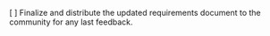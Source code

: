 [ ] Finalize and distribute the updated requirements document to the community for any last feedback.
